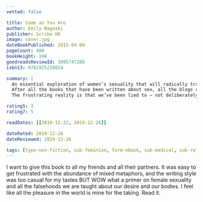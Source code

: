 ```yaml
---
vetted: false

title: Come as You Are
author: Emily Nagoski
publisher: Scribe UK
image: cover.jpg
dateBookPublished: 2015-04-09
pageCount: 400
bookHeight: 198
goodreadsReviewId: 3095747288
isbn13: 9781925228014

summary: |
  An essential exploration of women’s sexuality that will radically transform your sex life into one filled with confidence and joy.
  After all the books that have been written about sex, all the blogs and TV shows and radio Q&amp;As, how can it be that we all still have so many questions?
  The frustrating reality is that we’ve been lied to — not deliberately, it’s no one’s fault, but still. We were told the wrong story. Come As You Are reveals the true story behind female sexuality, uncovering the little-known science of what makes us tick and, more importantly, how and why. Sex educator Dr Emily Nagoski debunks the common sexual myths that are making women (and some men!) feel inadequate between the sheets. Underlying almost all of the questions we still have about sex is the common worry: ‘Am I normal?’ This book answers with a resounding Yes! We are all different, but we are all normal — and once we learn this, we can create for ourselves better sex and more profound pleasure than we ever thought possible.

rating5: 3
rating7: 5

readDates: [[2019-12-22, 2019-12-26]]

dateRated: 2019-12-26
dateReviewed: 2019-12-26

tags: [type-non-fiction, sub-feminism, form-ebook, sub-medical, sub-relationships]
---
```


I want to give this book to all my friends and all their partners. It was easy to get frustrated with the abundance of mixed metaphors, and the writing style was too casual for my tastes BUT WOW what a primer on female sexuality and all the falsehoods we are taught about our desire and our bodies. I feel like all the pleasure in the world is mine for the taking. Read it.
